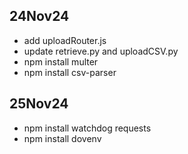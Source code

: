 ## 24Nov24
- add uploadRouter.js
- update retrieve.py and uploadCSV.py
- npm install multer
- npm install csv-parser

## 25Nov24
- npm install watchdog requests
- npm install dovenv